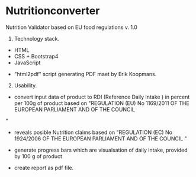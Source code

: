 # Nutritionconverter


Nutrition Validator based on EU food regulations v. 1.0

1. Technology stack.

- HTML
- CSS + Bootstrap4
- JavaScript

+ "html2pdf" script generating PDF maet by Erik Koopmans.

2. Usability.

- convert input data of product to RDI (Reference Daily Intake
) in percent per 100g of product based on "REGULATION (EU) No 1169/2011 OF THE EUROPEAN PARLIAMENT AND OF THE COUNCIL

"
- reveals posible Nutrition claims based on "REGULATION (EC) No 1924/2006 OF THE EUROPEAN PARLIAMENT AND OF THE COUNCIL
"

- generate progress bars which are visualsation of daily intake, provided by 100 g of product

- create report as pdf file.

